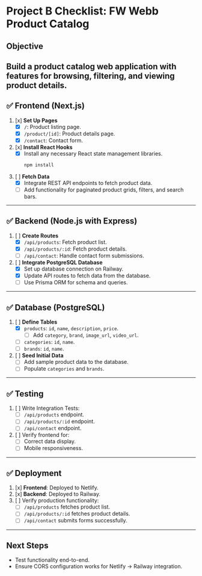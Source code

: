# Project B Checklist: FW Webb Product Catalog
## Objective
Build a product catalog web application with features for browsing, filtering, and viewing product details.
---
## ✅ Frontend (Next.js)
1. [x] **Set Up Pages**
   - [x] `/`: Product listing page.
   - [x] `/product/[id]`: Product details page.
   - [x] `/contact`: Contact form.
2. [x] **Install React Hooks**
   - [x] Install any necessary React state management libraries.
     ```bash
     npm install
     ```
3. [ ] **Fetch Data**
   - [x] Integrate REST API endpoints to fetch product data.
   - [ ] Add functionality for paginated product grids, filters, and search bars.
---
## ✅ Backend (Node.js with Express)
1. [ ] **Create Routes**
   - [x] `/api/products`: Fetch product list.  
   - [x] `/api/products/:id`: Fetch product details.  
   - [ ] `/api/contact`: Handle contact form submissions.
2. [ ] **Integrate PostgreSQL Database**
   - [x] Set up database connection on Railway.
   - [x] Update API routes to fetch data from the database.
   - [ ] Use Prisma ORM for schema and queries.
---
## ✅ Database (PostgreSQL)
1. [ ] **Define Tables**
   - [x] `products`: `id`, `name`, `description`, `price`.  
     - [ ] Add `category`, `brand`, `image_url`, `video_url`.
   - [ ] `categories`: `id`, `name`.
   - [ ] `brands`: `id`, `name`.
2. [ ] **Seed Initial Data**
   - [ ] Add sample product data to the database.
   - [ ] Populate `categories` and `brands`.
---
## ✅ Testing
1. [ ] Write Integration Tests:
   - [ ] `/api/products` endpoint.
   - [ ] `/api/products/:id` endpoint.
   - [ ] `/api/contact` endpoint.
2. [ ] Verify frontend for:
   - [ ] Correct data display.
   - [ ] Mobile responsiveness.
---
## ✅ Deployment
1. [x] **Frontend**: Deployed to Netlify.  
2. [x] **Backend**: Deployed to Railway.  
3. [ ] Verify production functionality:
   - [ ] `/api/products` fetches product list.
   - [ ] `/api/products/:id` fetches product details.
   - [ ] `/api/contact` submits forms successfully.
---
## Next Steps
- Test functionality end-to-end.
- Ensure CORS configuration works for Netlify → Railway integration.